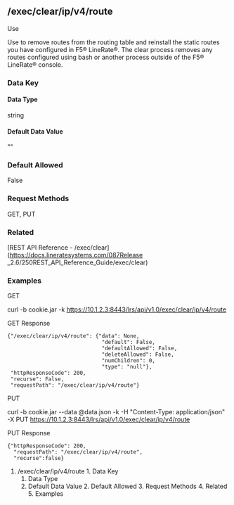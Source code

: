 ## /exec/clear/ip/v4/route

Use

Use to remove routes from the routing table and reinstall the static routes
you have configured in F5® LineRate®. The clear process removes any routes
configured using bash or another process outside of the F5® LineRate® console.

### Data Key

#### Data Type

string

#### Default Data Value

""

### Default Allowed

False

### Request Methods

GET, PUT

### Related

[REST API Reference - /exec/clear](https://docs.lineratesystems.com/087Release
_2.6/250REST_API_Reference_Guide/exec/clear)

### Examples

GET

curl -b cookie.jar -k
https://10.1.2.3:8443/lrs/api/v1.0/exec/clear/ip/v4/route

GET Response

    
    {"/exec/clear/ip/v4/route": {"data": None,
                                  "default": False,
                                  "defaultAllowed": False,
                                  "deleteAllowed": False,
                                  "numChildren": 0,
                                  "type": "null"},
     "httpResponseCode": 200,
     "recurse": False,
     "requestPath": "/exec/clear/ip/v4/route"}
    

PUT

curl -b cookie.jar --data @data.json -k -H "Content-Type: application/json" -X
PUT https://10.1.2.3:8443/lrs/api/v1.0/exec/clear/ip/v4/route

PUT Response

    
    {"httpResponseCode": 200,
      "requestPath": "/exec/clear/ip/v4/route",
      "recurse":false}

  1. /exec/clear/ip/v4/route
    1. Data Key
      1. Data Type
      2. Default Data Value
    2. Default Allowed
    3. Request Methods
    4. Related
    5. Examples

